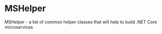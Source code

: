 # MSHelper
MSHelper - a list of common helper classes that will help to build .NET Core microservices
